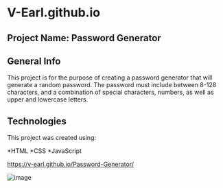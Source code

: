 # V-Earl.github.io



## Project Name: Password Generator

## General Info

This project is for the purpose of creating a password generator that will generate a random password. The password must include between 8-128 characters, and a combination of special characters, numbers, as well as upper and lowercase letters.


## Technologies

This project was created using:

*HTML
*CSS
*JavaScript

https://v-earl.github.io/Password-Generator/

![image](https://user-images.githubusercontent.com/57978129/75040284-fff44600-547f-11ea-8852-c2549dc49244.png)
